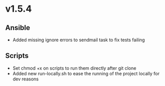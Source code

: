 # v1.5.4

## Ansible
- Added missing ignore errors to sendmail task to fix tests failing

## Scripts
- Set chmod +x on scripts to run them directly after git clone
- Added new run-locally.sh to ease the running of the project locally for dev reasons
